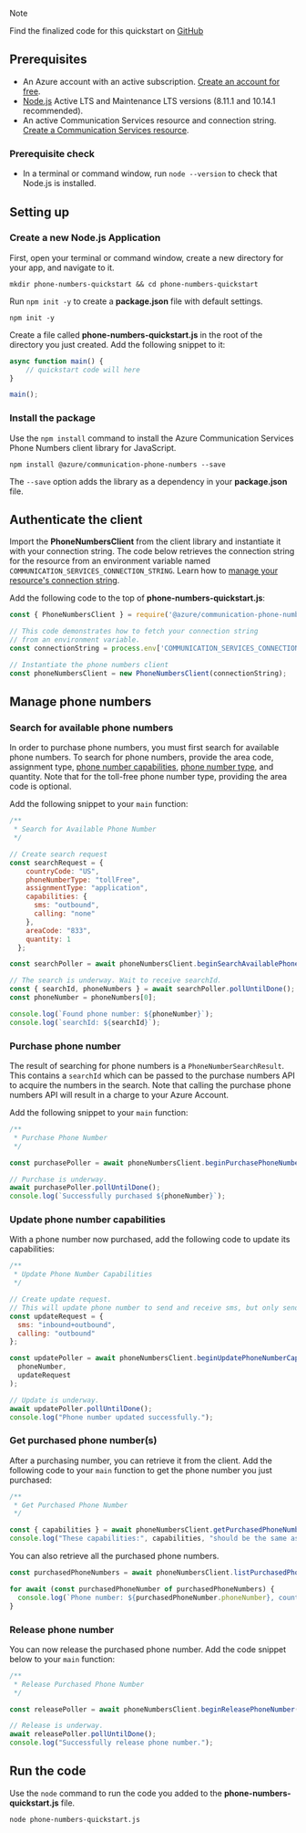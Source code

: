 > [!NOTE]
> Find the finalized code for this quickstart on [GitHub](https://github.com/Azure-Samples/communication-services-javascript-quickstarts/tree/main/phone-numbers-quickstart)

## Prerequisites

- An Azure account with an active subscription. [Create an account for free](https://azure.microsoft.com/pricing/purchase-options/azure-account?cid=msft_learn).
- [Node.js](https://nodejs.org/) Active LTS and Maintenance LTS versions (8.11.1 and 10.14.1 recommended).
- An active Communication Services resource and connection string. [Create a Communication Services resource](../../create-communication-resource.md).

### Prerequisite check

- In a terminal or command window, run `node --version` to check that Node.js is installed.

## Setting up

### Create a new Node.js Application

First, open your terminal or command window, create a new directory for your app, and navigate to it.

```console
mkdir phone-numbers-quickstart && cd phone-numbers-quickstart
```

Run `npm init -y` to create a **package.json** file with default settings.

```console
npm init -y
```

Create a file called **phone-numbers-quickstart.js** in the root of the directory you just created. Add the following snippet to it:

```javascript
async function main() {
    // quickstart code will here
}

main();
```

### Install the package

Use the `npm install` command to install the Azure Communication Services Phone Numbers client library for JavaScript.

```console
npm install @azure/communication-phone-numbers --save
```

The `--save` option adds the library as a dependency in your **package.json** file.

## Authenticate the client

Import the **PhoneNumbersClient** from the client library and instantiate it with your connection string. The code below retrieves the connection string for the resource from an environment variable named `COMMUNICATION_SERVICES_CONNECTION_STRING`. Learn how to [manage your resource's connection string](../../create-communication-resource.md#store-your-connection-string).

Add the following code to the top of **phone-numbers-quickstart.js**:

```javascript
const { PhoneNumbersClient } = require('@azure/communication-phone-numbers');

// This code demonstrates how to fetch your connection string
// from an environment variable.
const connectionString = process.env['COMMUNICATION_SERVICES_CONNECTION_STRING'];

// Instantiate the phone numbers client
const phoneNumbersClient = new PhoneNumbersClient(connectionString);
```

## Manage phone numbers

### Search for available phone numbers

In order to purchase phone numbers, you must first search for available phone numbers. To search for phone numbers, provide the area code, assignment type, [phone number capabilities](../../../concepts/telephony/plan-solution.md#phone-number-capabilities-in-azure-communication-services), [phone number type](../../../concepts/telephony/plan-solution.md#phone-number-types-in-azure-communication-services), and quantity. Note that for the toll-free phone number type, providing the area code is optional.

Add the following snippet to your `main` function:

```javascript
/**
 * Search for Available Phone Number
 */

// Create search request
const searchRequest = {
    countryCode: "US",
    phoneNumberType: "tollFree",
    assignmentType: "application",
    capabilities: {
      sms: "outbound",
      calling: "none"
    },
    areaCode: "833",
    quantity: 1
  };

const searchPoller = await phoneNumbersClient.beginSearchAvailablePhoneNumbers(searchRequest);

// The search is underway. Wait to receive searchId.
const { searchId, phoneNumbers } = await searchPoller.pollUntilDone();
const phoneNumber = phoneNumbers[0];

console.log(`Found phone number: ${phoneNumber}`);
console.log(`searchId: ${searchId}`);
```

### Purchase phone number

The result of searching for phone numbers is a `PhoneNumberSearchResult`. This contains a `searchId` which can be passed to the purchase numbers API to acquire the numbers in the search. Note that calling the purchase phone numbers API will result in a charge to your Azure Account.

Add the following snippet to your `main` function:

```javascript
/**
 * Purchase Phone Number
 */

const purchasePoller = await phoneNumbersClient.beginPurchasePhoneNumbers(searchId);

// Purchase is underway.
await purchasePoller.pollUntilDone();
console.log(`Successfully purchased ${phoneNumber}`);
```

### Update phone number capabilities

With a phone number now purchased, add the following code to update its capabilities:

```javascript
/**
 * Update Phone Number Capabilities
 */

// Create update request.
// This will update phone number to send and receive sms, but only send calls.
const updateRequest = {
  sms: "inbound+outbound",
  calling: "outbound"
};

const updatePoller = await phoneNumbersClient.beginUpdatePhoneNumberCapabilities(
  phoneNumber,
  updateRequest
);

// Update is underway.
await updatePoller.pollUntilDone();
console.log("Phone number updated successfully.");
```

### Get purchased phone number(s)

After a purchasing number, you can retrieve it from the client. Add the following code to your `main` function to get the phone number you just purchased:

```javascript
/**
 * Get Purchased Phone Number
 */

const { capabilities } = await phoneNumbersClient.getPurchasedPhoneNumber(phoneNumber);
console.log("These capabilities:", capabilities, "should be the same as these:", updateRequest, ".");
```

You can also retrieve all the purchased phone numbers.

```javascript
const purchasedPhoneNumbers = await phoneNumbersClient.listPurchasedPhoneNumbers();

for await (const purchasedPhoneNumber of purchasedPhoneNumbers) {
  console.log(`Phone number: ${purchasedPhoneNumber.phoneNumber}, country code: ${purchasedPhoneNumber.countryCode}.`);
}
```

### Release phone number

You can now release the purchased phone number. Add the code snippet below to your `main` function:

```javascript
/**
 * Release Purchased Phone Number
 */

const releasePoller = await phoneNumbersClient.beginReleasePhoneNumber(phoneNumber);

// Release is underway.
await releasePoller.pollUntilDone();
console.log("Successfully release phone number.");
```

## Run the code

Use the `node` command to run the code you added to the **phone-numbers-quickstart.js** file.

```console
node phone-numbers-quickstart.js
```